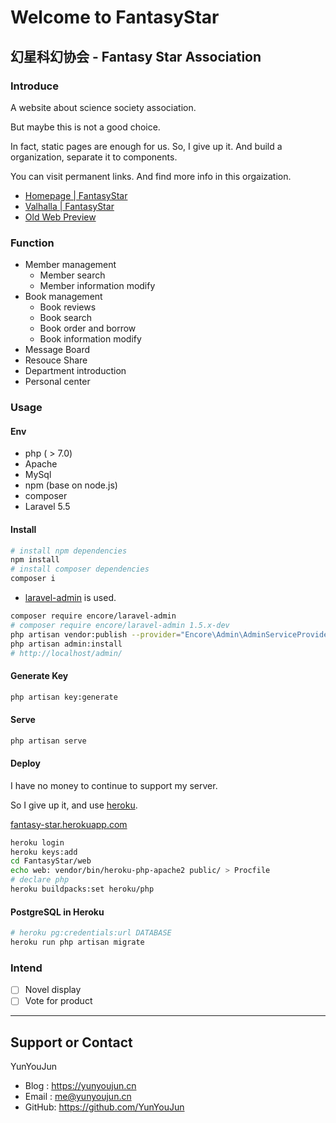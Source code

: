 # Welcome to FantasyStar

## 幻星科幻协会 - Fantasy Star Association

### Introduce

A website about science society association.

But maybe this is not a good choice.

In fact, static pages are enough for us. So, I give up it.
And build a organization, separate it to components.

You can visit permanent links. And find more info in this orgaization.

- [Homepage | FantasyStar](https://fantasy-star.github.io)
- [Valhalla | FantasyStar](https://fantasy-star.github.io/valhalla)
- [Old Web Preview](https://fantasy-star.herokuapp.com)

### Function

- Member management
  - Member search
  - Member information modify
- Book management
  - Book reviews
  - Book search
  - Book order and borrow
  - Book information modify
- Message Board
- Resouce Share
- Department introduction
- Personal center

### Usage

#### Env

- php ( > 7.0)
- Apache
- MySql
- npm (base on node.js)
- composer
- Laravel 5.5

#### Install

```sh
# install npm dependencies
npm install
# install composer dependencies
composer i
```

- [laravel-admin](https://laravel-admin.org/docs/zh/installation) is used.

```sh
composer require encore/laravel-admin
# composer require encore/laravel-admin 1.5.x-dev
php artisan vendor:publish --provider="Encore\Admin\AdminServiceProvider"
php artisan admin:install
# http://localhost/admin/
```

#### Generate Key

```sh
php artisan key:generate
```

#### Serve

```sh
php artisan serve
```

#### Deploy

I have no money to continue to support my server.

So I give up it, and use [heroku](https://www.heroku.com/).

[fantasy-star.herokuapp.com](https://fantasy-star.herokuapp.com)

```sh
heroku login
heroku keys:add
cd FantasyStar/web
echo web: vendor/bin/heroku-php-apache2 public/ > Procfile
# declare php
heroku buildpacks:set heroku/php
```

#### PostgreSQL in Heroku

```sh
# heroku pg:credentials:url DATABASE
heroku run php artisan migrate
```

### Intend

- [ ] Novel display
- [ ] Vote for product

---

## Support or Contact

YunYouJun

- Blog : <https://yunyoujun.cn>
- Email : <me@yunyoujun.cn>
- GitHub: <https://github.com/YunYouJun>
